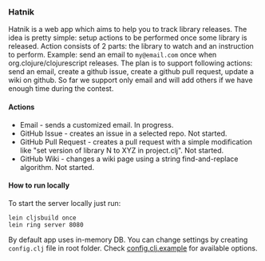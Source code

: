 ### Hatnik

Hatnik is a web app which aims to help you to track library releases. The idea is pretty simple: setup actions to be performed once some library is released. Action consists of 2 parts: the library to watch and an instruction to perform. Example: send an email to `my@email.com` once when org.clojure/clojurescript releases. The plan is to support following actions: send an email, create a github issue, create a github pull request, update a wiki on github. So far we support only email and will add others if we have enough time during the contest.

#### Actions

* Email - sends a customized email. In progress.
* GitHub Issue - creates an issue in a selected repo. Not started.
* GitHub Pull Request - creates a pull request with a simple modification like "set version of library N to XYZ in project.clj". Not started.
* GitHub Wiki - changes a wiki page using a string find-and-replace algorithm. Not started.

#### How to run locally

To start the server locally just run:

```shell
lein cljsbuild once
lein ring server 8080
```

By default app uses in-memory DB. You can change settings by creating `config.clj` file in root folder. Check [config.clj.example](https://github.com/clojurecup2014/hatnik/blob/master/config.clj.example) for available options.
